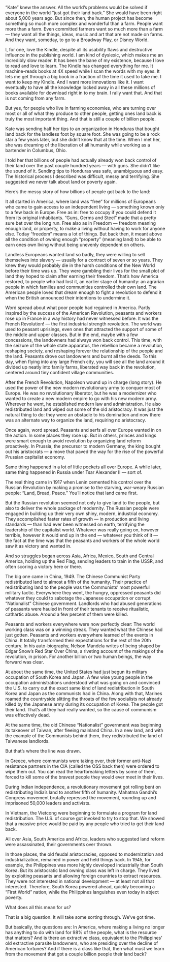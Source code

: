 “Kate” knew the answer. All the world’s problems would be solved if everyone in the world “just got their land back.” She would have been right about 5,000 years ago. But since then, the human project has become something so much more complex and wonderful than a farm. People want more than a farm. Even committed farmers want so much more than a farm — they want all the things, ideas, music and art that are not made on farms. And they want, someday, to go to a Broadway Play, or Disney World. 

I, for one, love the Kindle, despite all its usability flaws and destructive influence in the publishing world. I am kind of dyslexic, which makes me an incredibly slow reader. It has been the bane of my existence, because I love to read and love to learn. The Kindle has changed everything for me. It machine-reads books at 4X speed while I scan the words with my eyes. It lets me get through a big book in a fraction of the time it used to take me. I want to keep my Kindle. And I want more innovations like it. I want eventually to have all the knowledge locked away in all these millions of books available for download right in to my brain. I rally want that. And that is not coming from any farm.

But yes, for people who live in farming economies, who are turning over most or all of what they produce to other people, getting ones land back is truly the most important thing. And that is still a couple of billion people.

Kate was sending half her tips to an organization in Honduras that bought land back for the landless foot by square foot. She was going to be a rock star a few years later, but she didn’t know that at the time. When I met her, she was dreaming of the liberation of all humanity while working as a bartender in Columbus, Ohio.

I told her that billions of people had actually already won back control of their land over the past couple hundred years — with guns. She didn’t like the sound of it. Sending tips to Honduras was safe, unambiguous and easy. The historical process I described was difficult, messy and terrifying. She suggested we never talk about land or poverty again.

Here’s the messy story of how billions of people got back to the land:

It all started in America, where land was “free” for millions of Europeans who came to gain access to an independent living — something known only to a few back in Europe. Free as in: free to occupy if you could defend it from its original inhabitants. “Guns, Germs and Steel” made that a pretty sure bet over the long run. Free also as in Freedom — freedom meaning enough land, or property, to make a living without having to work for anyone else. Today “freedom” means a lot of things. But back then, it meant above all the condition of owning enough “property” (meaning land) to be able to earn ones own living without being unevenly dependent on others.

Landless Europeans wanted land so badly, they were willing to sell themselves into slavery — usually for a contract of seven or so years. They knew they would probably die in the harsh conditions of the New World before their time was up. They were gambling their lives for the small plot of land they hoped to claim after earning their freedom. That’s how America restored, to people who had lost it, an earlier stage of humanity: an agrarian people in which families and communities controlled their own land. The American people loved that dream enough to fight a revolution to defend it when the British announced their intentions to undermine it. 

Word spread about what poor people had regained in America. Partly inspired by the success of the American Revolution, peasants and workers rose up in France in a way history had never witnessed before. It was the French Revolution! — the first industrial strength revolution. The world was used to peasant uprisings, even ones that attracted the support of some of the middle and upper classes. But in the end, maybe with a few concessions, the landowners had always won back control.  This time, with the seizure of the whole state apparatus, the rebellion became a revolution, reshaping society, and reshaping forever the relationship of the people and the land. Peasants drove out landowners and burnt all the deeds. To this day, when flying into any large French city, you will see all the land around it divided up neatly into family farms, liberated way back in the revolution, centered around tiny confident village communities. 

After the French Revolution, Napoleon wound up in charge (long story). He used the power of the new modern revolutionary army to conquer most of Europe. He was no revolutionary liberator, but he was a modernizer who wanted to create a new modern empire to go with his new modern army. Wherever he went, he established modern law and administration. He also redistributed land and wiped out some of the old aristocracy. It was just the natural thing to do: they were an obstacle to his domination and now there was an alternate way to organize the land, requiring no aristocracy. 

Once again, word spread. Peasants and serfs all over Europe wanted in on the action. In some places they rose up. But in others, princes and kings were smart enough to avoid revolution by organizing land reform proactively. In Prussia, the precursor to modern Germany, the king bought out his aristocrats — a move that paved the way for the rise of the powerful Prussian capitalist economy. 

Same thing happened in a lot of little pockets all over Europe. A while later, same thing happened in Russia under Tsar Alexander II — sort of.

The real thing came in 1917 when Lenin cemented his control over the Russian Revolution by making a promise to the starving, war-weary Russian people: “Land, Bread, Peace.” You’ll notice that land came first. 

But the Russian revolution seemed not only to give land to the people, but also to deliver the whole package of modernity. The Russian people were engaged in building up their very own shiny, modern, industrial economy. They accomplished faster rates of growth — in production and living standards — than had ever been witnessed on earth, terrifying the leadership of the capitalist world. Whatever was really going on, however terrible, however it would end up in the end — whatever you think of it — the fact at the time was that the peasants and workers of the whole world saw it as victory and wanted in. 

And so struggles began across Asia, Africa, Mexico, South and Central America, holding up the Red Flag, sending leaders to train in the USSR, and often scoring a victory here or there. 

The big one came in China, 1949. The Chinese Communist Party redistributed land to almost a fifth of the humanity. Their practice of redistributing land to the people was the Communists’ most powerful military tactic. Everywhere they went, the hungry, oppressed peasants did whatever they could to sabotage the Japanese occupation or corrupt “Nationalist” Chinese government. Landlords who had abused generations of peasants were hauled in front of their tenants to receive ritualistic, cathartic abuse. Around a few percent of them were killed. 

Peasants and workers everywhere were now perfectly clear: The world working class was on a winning streak. They wanted what the Chinese had just gotten. Peasants and workers everywhere learned of the events in China. It totally transformed their expectations for the rest of the 20th century. In his auto-biography, Nelson Mandela writes of being shaped by Edgar Snow’s Red Star Over China, a riveting account of the makings of the revolution, in prison. For another billion or two human beings, the way forward was clear. 

At about the same time, the United States had just begun its military occupation of South Korea and Japan. A few wise young people in the occupation administrations understood what was going on and convinced the U.S. to carry out the exact same kind of land redistribution in South Korea and Japan as the communists had in China. Along with that, Marines roamed the countryside slitting the throats of the few socialists not already killed by the Japanese army during its occupation of Korea. The people got their land. That’s all they had really wanted, so the cause of communism was effectively dead. 

At the same time, the old Chinese “Nationalist” government was beginning its takeover of Taiwan, after fleeing mainland China. In a new land, and with the example of the Communists behind them, they redistributed the land of Taiwanese landlords.

But that’s where the line was drawn.

In Greece, where communists were taking over, their former anti-Nazi resistance partners in the CIA (called the OSS back then) were ordered to wipe them out. You can read the heartbreaking letters by some of them, forced to kill some of the bravest people they would ever meet in their lives.

During Indian independence, a revolutionary movement got rolling bent on redistributing India’s land to another fifth of humanity. Mahatma Gandhi’s Congress movement brutally repressed the movement, rounding up and imprisoned 50,000 leaders and activists.  

In Vietnam, the Vietcong were beginning to formulate a program for land redistribution. The U.S. of course got invoked to try to stop that. We showed that a massive price would be paid by any people who tried to get their land back.   

All over Asia, South America and Africa, leaders who suggested land reform were assassinated, their governments over thrown. 

In those places, the old feudal aristocracies, opposed to modernization and industrialization, remained in power and held things back. In 1945, for example, the Philippines was more highly developed industrially than South Korea. But its aristocratic land owning class was left in charge. They lived by exploiting peasants and allowing foreign countries to extract resources. They were not interested in national development — at least not all that interested. Therefore, South Korea powered ahead, quickly becoming a “First World” nation, while the Philippines languishes even today in abject poverty. 

What does all this mean for us? 

That is a big question. It will take some sorting through. We’ve got time. 

But basically, the questions are: In America, where making a living no longer has anything to do with land for 98% of the people, what is the resource that matters? And is there an extractive class, equivalent to the Philippines’ old extractive parasite landowners, who are presiding over the decline of American fortunes? And if there is a class like that, then what must we learn from the movement that got a couple billion people their land back? 
